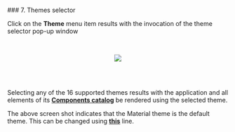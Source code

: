 <br>
### 7. Themes selector
<br>


Click on the **Theme** menu item results with the invocation of the theme selector pop-up window

<br>

<p align=center>
  <img src="http://i.imgur.com/q5QhhMM.png"></img>
 <br><br>
</p>

<br>


Selecting any of the 16 supported themes results with the application and all elements of its **[Components catalog](#/help/docs/about_this_application/3._components_catalog)**  be rendered using the selected theme.

The above screen shot indicates that the Material theme is the default theme. This can be changed using **[this](https://github.com/aurelia-ui-toolkits/aurelia-kendoui-plugin/blob/master/sample/src/settings.js#L2)** line.